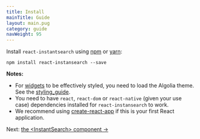 ```yaml
---
title: Install
mainTitle: Guide
layout: main.pug
category: guide
navWeight: 95
---
```


Install `react-instantsearch` using [npm](https://www.npmjs.com/) or [yarn](https://yarnpkg.com/):

```shell
npm install react-instansearch --save
```

**Notes:**
* For [widgets](guide/Widgets.html) to be effectively styled, you need to load the Algolia theme. See the [styling_guide](guide/Styling_widgets.html).
* You need to have `react`, `react-dom` or `react-native` (given your use case) dependencies installed for `react-instansearch` to work.
* We recommend using [create-react-app](https://github.com/facebookincubator/create-react-app) if this is your first React application.

<div class="guide-nav">
Next: <a href="guide/<InstantSearch>.html">the &lt;InstantSearch&gt; component →</a>
</div>
